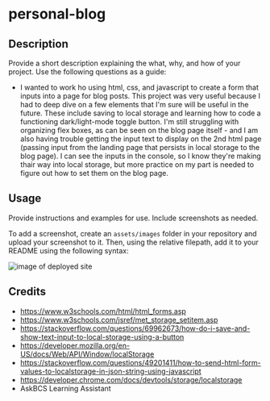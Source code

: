 # personal-blog

## Description

Provide a short description explaining the what, why, and how of your project. Use the following questions as a guide:

- I wanted to work ho using html, css, and javascript to create a form that inputs into a page for blog posts. This project was very useful because I had to deep dive on a few elements that I'm sure will be useful in the future. These include saving to local storage and learning how to code a functioning dark/light-mode toggle button. I'm still struggling with organizing flex boxes, as can be seen on the blog page itself - and I am also having trouble getting the input text to display on the 2nd html page (passing input from the landing page that persists in local storage to the blog page). I can see the inputs in the console, so I know they're making thair way into local storage, but more practice on my part is needed to figure out how to set them on the blog page. 

## Usage

Provide instructions and examples for use. Include screenshots as needed.

To add a screenshot, create an `assets/images` folder in your repository and upload your screenshot to it. Then, using the relative filepath, add it to your README using the following syntax:

![image of deployed site]([https://github.com/adammathis05/seo-code-refactor/blob/main/assets/images/SEO%20Refactor%20Deployed%20Screenshot.png](https://github.com/adammathis05/personal-blog/blob/main/assets/Screenshot%202024-06-05%20at%2021.46.09.png))


## Credits
- https://www.w3schools.com/html/html_forms.asp
- https://www.w3schools.com/jsref/met_storage_setitem.asp
- https://stackoverflow.com/questions/69962673/how-do-i-save-and-show-text-input-to-local-storage-using-a-button
- https://developer.mozilla.org/en-US/docs/Web/API/Window/localStorage
- https://stackoverflow.com/questions/49201411/how-to-send-html-form-values-to-localstorage-in-json-string-using-javascript
- https://developer.chrome.com/docs/devtools/storage/localstorage
- AskBCS Learning Assistant




